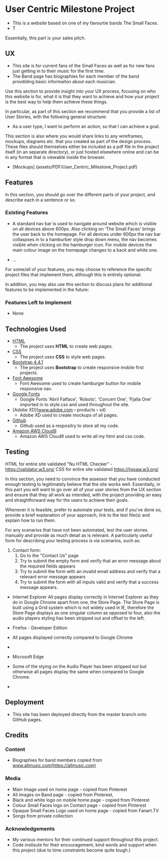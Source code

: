 # User Centric Milestone Project

- This is a website based on one of my favourtie bands The Small Faces.
- T

Essentially, this part is your sales pitch.
 
## UX

 - This site is for current fans of the Small Faces as well as for new fans just getting in to   their music for the first time.
 - The Band page has biographies for each member of the band provdiding basic informaiton about each musician.
 
Use this section to provide insight into your UX process, focusing on who this website is for, what it is that they want to achieve and how your project is the best way to help them achieve these things.

In particular, as part of this section we recommend that you provide a list of User Stories, with the following general structure:
- As a user type, I want to perform an action, so that I can achieve a goal.

This section is also where you would share links to any wireframes, mockups, diagrams etc. that you created as part of the design process. These files should themselves either be included as a pdf file in the project itself (in an separate directory), or just hosted elsewhere online and can be in any format that is viewable inside the browser.

- [Mockups] (assets/PDF/User_Centric_Milestone_Project.pdf)

## Features

In this section, you should go over the different parts of your project, and describe each in a sentence or so.
 
### Existing Features
- A standard nav bar is used to navigate around website which is visible on all devices above 600px. Also clicking
on 'The Small Faces' brings the user back to the homepage. For all devices under 600px the nav bar collaspses in to a hamburber style drop down menu, the nav becomes visible when clicking on the hamburger icon.
For mobile devices the main colour image on the homepage changes to a back and white one. 

- ...

For some/all of your features, you may choose to reference the specific project files that implement them, although this is entirely optional.

In addition, you may also use this section to discuss plans for additional features to be implemented in the future:

### Features Left to Implement
- None

## Technologies Used

- [HTML](https://www.w3.org/html/)
    - The project uses **HTML** to create web pages.
- [CSS](https://w3.org)
    - The project uses **CSS** to style web pages.
- [Bootstrap 4.4.1](https://getbootstrap.com/)
    - The project uses **Bootstrap** to create responsive mobile first projects.
- [Font Awesome](https://fontawesome.com)
    - Font Awesome used to create hamburger button for mobile responsive nav.
- [Google Fonts](https://fonts.google.com/)
    - Google Fonts 'Abril Fatface', 'Roboto', 'Concert One', 'Fjalla One' imported in to style.css and used throughout the site.
- [Adobe XD](www.adobe.com › products › xd)
    - Adobe XD used to create mockups of all pages.
- [Github](https://github.com/)
    - Github used as a respositry to store all my code.
- [Amazon AWS Cloud9](https://aws.amazon.com/cloud9/)
    - Amazon AWS Cloud9 used to write all my html and css code. 

## Testing

HTML for entire site validated  "Nu HTML Checker" - https://validator.w3.org/
CSS for entire site validated https://jigsaw.w3.org/


In this section, you need to convince the assessor that you have conducted enough testing to legitimately believe that the site works well. Essentially, in this part you will want to go over all of your user stories from the UX section and ensure that they all work as intended, with the project providing an easy and straightforward way for the users to achieve their goals.

Whenever it is feasible, prefer to automate your tests, and if you've done so, provide a brief explanation of your approach, link to the test file(s) and explain how to run them.

For any scenarios that have not been automated, test the user stories manually and provide as much detail as is relevant. A particularly useful form for describing your testing process is via scenarios, such as:

1. Contact form:
    1. Go to the "Contact Us" page
    2. Try to submit the empty form and verify that an error message about the required fields appears
    3. Try to submit the form with an invalid email address and verify that a relevant error message appears
    4. Try to submit the form with all inputs valid and verify that a success message appears.

- Internet Explorer
  All pages display correctly in Internet Explorer as they do in Google Chrome apart from one, the Store Page. The Store Page is built using a Grid system which is not widely used in IE, therefore the Store Page displays as one singular column as opposed to four, also the audio players styling has been stripped out and offset to the left.

- Firefox - Developer Edition
- All pages displayed correctly compared to Google Chrome
- 
- Microsoft Edge
- Some of the stying on the Audio Player has been stripped out but otherwise all pages display the same when  compared to Google Chrome.
- 

## Deployment

- This site has been deployed directly from the master branch onto GitHub pages.

## Credits

### Content

- Biographies for band members copied from www.allmusic.com(https://allmusic.com)

### Media

- Main Image used on home page - copied from Pinterest
- All images on Band page - copied from Pinterest, 
- Black and white logo on mobile home page - copied from Pinterest
- Colour Small Faces logo on Contact page - copied from Pinterest
- Opaque Small Faces Logo used on home page - copied from Fanart.TV
- Songs from private collection


### Acknowledgements

- My various mentors for their continued support throughout this project.
- Code instisute for their encouragement, kind words and support when this project (due to time constraints become  quite tough.)
